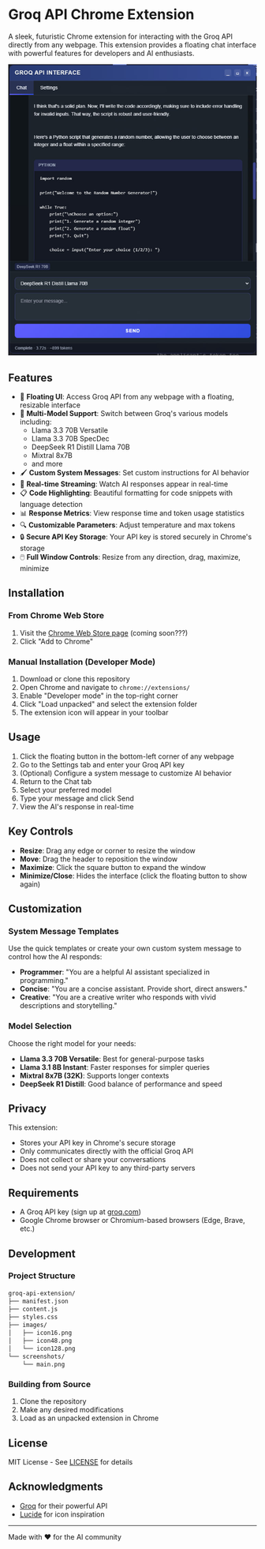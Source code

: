 # Groq API Chrome Extension

A sleek, futuristic Chrome extension for interacting with the Groq API directly from any webpage. This extension provides a floating chat interface with powerful features for developers and AI enthusiasts.

![Groq API Extension Screenshot](screenshot.jpg)

## Features

- 🚀 **Floating UI**: Access Groq API from any webpage with a floating, resizable interface
- 🧩 **Multi-Model Support**: Switch between Groq's various models including:
  - Llama 3.3 70B Versatile
  - Llama 3.3 70B SpecDec
  - DeepSeek R1 Distill Llama 70B
  - Mixtral 8x7B
  - and more
- 🖌️ **Custom System Messages**: Set custom instructions for AI behavior
- 🔄 **Real-time Streaming**: Watch AI responses appear in real-time
- 📋 **Code Highlighting**: Beautiful formatting for code snippets with language detection
- 📊 **Response Metrics**: View response time and token usage statistics
- 🔍 **Customizable Parameters**: Adjust temperature and max tokens
- 🔒 **Secure API Key Storage**: Your API key is stored securely in Chrome's storage
- 🖱️ **Full Window Controls**: Resize from any direction, drag, maximize, minimize

## Installation

### From Chrome Web Store
1. Visit the [Chrome Web Store page](#) (coming soon???)
2. Click "Add to Chrome"

### Manual Installation (Developer Mode)
1. Download or clone this repository
2. Open Chrome and navigate to `chrome://extensions/`
3. Enable "Developer mode" in the top-right corner
4. Click "Load unpacked" and select the extension folder
5. The extension icon will appear in your toolbar

## Usage

1. Click the floating button in the bottom-left corner of any webpage
2. Go to the Settings tab and enter your Groq API key
3. (Optional) Configure a system message to customize AI behavior
4. Return to the Chat tab
5. Select your preferred model
6. Type your message and click Send
7. View the AI's response in real-time

## Key Controls

- **Resize**: Drag any edge or corner to resize the window
- **Move**: Drag the header to reposition the window
- **Maximize**: Click the square button to expand the window
- **Minimize/Close**: Hides the interface (click the floating button to show again)

## Customization

### System Message Templates
Use the quick templates or create your own custom system message to control how the AI responds:

- **Programmer**: "You are a helpful AI assistant specialized in programming."
- **Concise**: "You are a concise assistant. Provide short, direct answers."
- **Creative**: "You are a creative writer who responds with vivid descriptions and storytelling."

### Model Selection
Choose the right model for your needs:

- **Llama 3.3 70B Versatile**: Best for general-purpose tasks
- **Llama 3.1 8B Instant**: Faster responses for simpler queries
- **Mixtral 8x7B (32K)**: Supports longer contexts
- **DeepSeek R1 Distill**: Good balance of performance and speed

## Privacy

This extension:
- Stores your API key in Chrome's secure storage
- Only communicates directly with the official Groq API
- Does not collect or share your conversations
- Does not send your API key to any third-party servers

## Requirements

- A Groq API key (sign up at [groq.com](https://groq.com))
- Google Chrome browser or Chromium-based browsers (Edge, Brave, etc.)

## Development

### Project Structure
```
groq-api-extension/
├── manifest.json
├── content.js
├── styles.css
├── images/
│   ├── icon16.png
│   ├── icon48.png
│   └── icon128.png
└── screenshots/
    └── main.png
```

### Building from Source
1. Clone the repository
2. Make any desired modifications
3. Load as an unpacked extension in Chrome

## License

MIT License - See [LICENSE](LICENSE) for details

## Acknowledgments

- [Groq](https://groq.com) for their powerful API
- [Lucide](https://lucide.dev) for icon inspiration

---

Made with ❤️ for the AI community